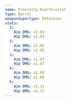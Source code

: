 ```yaml
---
name: Proximity Overthruster
type: Barrel
weaponSupertype: Detonator
stats:
  1:
    Aim DMG: x1.03
    Hip DMG: x1.03
  2:
    Aim DMG: x1.05
    Hip DMG: x1.05
  3:
    Aim DMG: x1.07
    Hip DMG: x1.07
  4:
    Aim DMG: x1.09
    Hip DMG: x1.09
  5:
    Aim DMG: x1.11
    Hip DMG: x1.11
---
```

